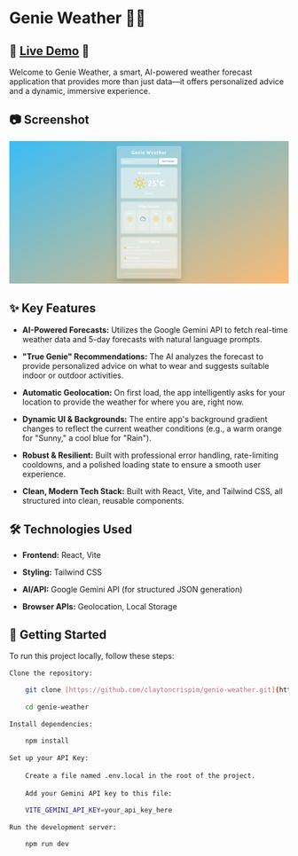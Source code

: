 # Genie Weather 🧞‍♂️


## 🚀 [<ins>Live Demo</ins>](https://claytoncrispim.github.io/genie-weather/) 🚀

Welcome to Genie Weather, a smart, AI-powered weather forecast application that provides more than just data—it offers personalized advice and a dynamic, immersive experience.

## 📷 Screenshot
![A screenshot of the Genie Weather application showing the main interface with the current and 5-days weather forecast, and recommendations.](assets/screenshot.png)

## ✨ Key Features

* **AI-Powered Forecasts:** Utilizes the Google Gemini API to fetch real-time weather data and 5-day forecasts with natural language prompts.

* **"True Genie" Recommendations:** The AI analyzes the forecast to provide personalized advice on what to wear and suggests suitable indoor or outdoor activities.

* **Automatic Geolocation:** On first load, the app intelligently asks for your location to provide the weather for where you are, right now.

* **Dynamic UI & Backgrounds:** The entire app's background gradient changes to reflect the current weather conditions (e.g., a warm orange for "Sunny," a cool blue for "Rain").

* **Robust & Resilient:** Built with professional error handling, rate-limiting cooldowns, and a polished loading state to ensure a smooth user experience.

* **Clean, Modern Tech Stack:** Built with React, Vite, and Tailwind CSS, all structured into clean, reusable components.

## 🛠️ Technologies Used

* **Frontend:** React, Vite

* **Styling:** Tailwind CSS

* **AI/API:** Google Gemini API (for structured JSON generation)

* **Browser APIs:** Geolocation, Local Storage

## 🚀 Getting Started

To run this project locally, follow these steps:

    Clone the repository:
```bash
    git clone [https://github.com/claytoncrispim/genie-weather.git](https://github.com/claytoncrispim/genie-weather.git)
```
```bash    
    cd genie-weather
```
    Install dependencies:
```bash
    npm install
```
    Set up your API Key:

        Create a file named .env.local in the root of the project.

        Add your Gemini API key to this file:
```bash
    VITE_GEMINI_API_KEY=your_api_key_here
```
    Run the development server:
```bash
    npm run dev
```